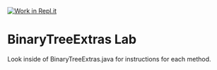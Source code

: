 [![Work in Repl.it](https://classroom.github.com/assets/work-in-replit-14baed9a392b3a25080506f3b7b6d57f295ec2978f6f33ec97e36a161684cbe9.svg)](https://classroom.github.com/online_ide?assignment_repo_id=3947379&assignment_repo_type=AssignmentRepo)
# BinaryTreeExtras Lab

Look inside of BinaryTreeExtras.java for instructions for each method.
